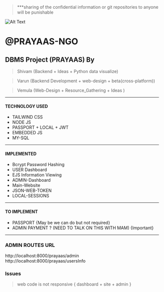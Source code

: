 > ***sharing of the confidential information or git repositories to anyone will be punishable

![Alt Text](https://www.shaip.com/wp-content/uploads/2022/01/Press-Prayas.jpg)

# @PRAYAAS-NGO

## DBMS Project (PRAYAAS) By

> Shivam (Backend + Ideas + Python data visualize)

> Varun (Backend Development + web-design + beta(cross-platform))

> Vemula (Web-Design + Resource_Gathering + Ideas )
---
#### TECHNOLOGY USED

- TAILWIND CSS
- NODE JS
- PASSPORT + LOCAL + JWT
- EMBEDDED JS
- MY-SQL
---
#### IMPLEMENTED

- Bcrypt Password Hashing
- USER Dashboard
- EJS Information Viewing
- ADMIN-Dashboard
- Main-Website
- JSON-WEB-TOKEN
- LOCAL-SESSIONS
---
#### TO IMPLEMENT

- PASSPORT {May be we can do but not required}
- ADMIN PAYMENT ? (NEED TO TALK ON THIS WITH MAM) {Important}
---

### ADMIN ROUTES URL

http://localhost:8000/prayaas/admin
http://localhost:8000/prayaas/usersInfo


### Issues
> web  code is not responsive { dashboard + site + admin }



